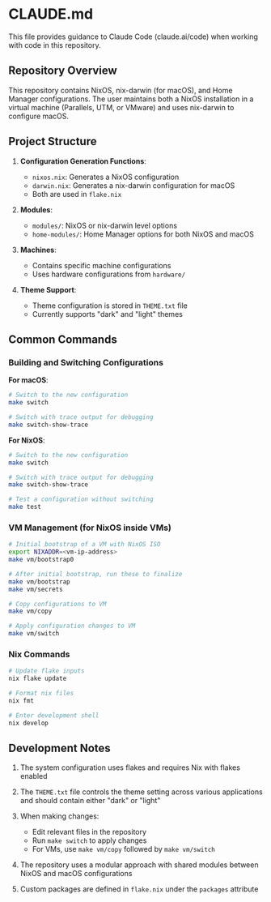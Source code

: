 # CLAUDE.md

This file provides guidance to Claude Code (claude.ai/code) when working with code in this repository.

## Repository Overview

This repository contains NixOS, nix-darwin (for macOS), and Home Manager configurations. The user maintains both a NixOS installation in a virtual machine (Parallels, UTM, or VMware) and uses nix-darwin to configure macOS.

## Project Structure

1. **Configuration Generation Functions**:
   - `nixos.nix`: Generates a NixOS configuration
   - `darwin.nix`: Generates a nix-darwin configuration for macOS
   - Both are used in `flake.nix`

2. **Modules**:
   - `modules/`: NixOS or nix-darwin level options
   - `home-modules/`: Home Manager options for both NixOS and macOS

3. **Machines**:
   - Contains specific machine configurations
   - Uses hardware configurations from `hardware/`

4. **Theme Support**:
   - Theme configuration is stored in `THEME.txt` file
   - Currently supports "dark" and "light" themes

## Common Commands

### Building and Switching Configurations

**For macOS**:
```bash
# Switch to the new configuration
make switch

# Switch with trace output for debugging
make switch-show-trace
```

**For NixOS**:
```bash
# Switch to the new configuration
make switch

# Switch with trace output for debugging
make switch-show-trace

# Test a configuration without switching
make test
```

### VM Management (for NixOS inside VMs)

```bash
# Initial bootstrap of a VM with NixOS ISO
export NIXADDR=<vm-ip-address>
make vm/bootstrap0

# After initial bootstrap, run these to finalize
make vm/bootstrap
make vm/secrets

# Copy configurations to VM
make vm/copy

# Apply configuration changes to VM
make vm/switch
```

### Nix Commands

```bash
# Update flake inputs
nix flake update

# Format nix files
nix fmt

# Enter development shell
nix develop
```

## Development Notes

1. The system configuration uses flakes and requires Nix with flakes enabled
2. The `THEME.txt` file controls the theme setting across various applications and should contain either "dark" or "light"
3. When making changes:
   - Edit relevant files in the repository
   - Run `make switch` to apply changes
   - For VMs, use `make vm/copy` followed by `make vm/switch`

4. The repository uses a modular approach with shared modules between NixOS and macOS configurations
5. Custom packages are defined in `flake.nix` under the `packages` attribute